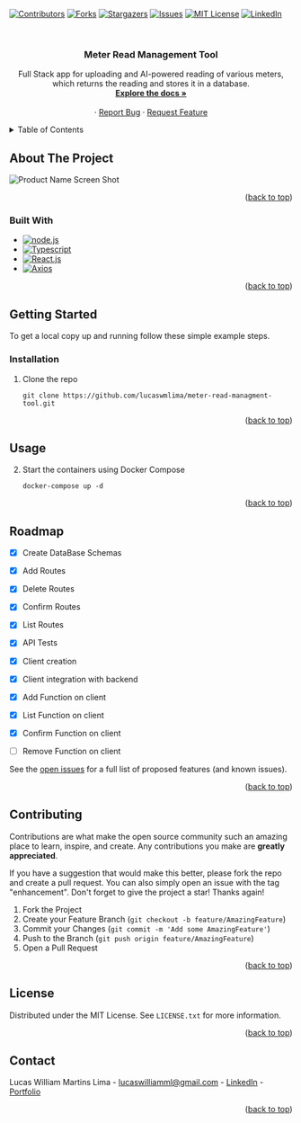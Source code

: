 <a name="readme-top"></a>

[![Contributors][contributors-shield]][contributors-url]
[![Forks][forks-shield]][forks-url]
[![Stargazers][stars-shield]][stars-url]
[![Issues][issues-shield]][issues-url]
[![MIT License][license-shield]][license-url]
[![LinkedIn][linkedin-shield]][linkedin-url]



<!-- PROJECT LOGO -->
<br />
<div align="center">

<h3 align="center">Meter Read Management Tool</h3>

  <p align="center">
    Full Stack app for uploading and AI-powered reading of various meters, which returns the reading and stores it in a database.
    <br />
    <a href="https://github.com/lucaswmlima/meter-read-managment-tool"><strong>Explore the docs »</strong></a>
    <br />
    <br />
    ·
    <a href="https://github.com/lucaswmlima/meter-read-managment-tool/issues">Report Bug</a>
    ·
    <a href="https://github.com/lucaswmlima/meter-read-managment-tool/issues">Request Feature</a>
  </p>
</div>



<!-- TABLE OF CONTENTS -->
<details>
  <summary>Table of Contents</summary>
  <ol>
    <li>
      <a href="#about-the-project">About The Project</a>
      <ul>
        <li><a href="#built-with">Built With</a></li>
      </ul>
    </li>
    <li>
      <a href="#getting-started">Getting Started</a>
      <ul>
        <li><a href="#prerequisites">Prerequisites</a></li>
        <li><a href="#installation">Installation</a></li>
      </ul>
    </li>
    <li><a href="#usage">Usage</a></li>
    <li><a href="#roadmap">Roadmap</a></li>
    <li><a href="#contributing">Contributing</a></li>
    <li><a href="#license">License</a></li>
    <li><a href="#contact">Contact</a></li>
  </ol>
</details>



<!-- ABOUT THE PROJECT -->
## About The Project

![Product Name Screen Shot][product-screenshot]

<p align="right">(<a href="#readme-top">back to top</a>)</p>



### Built With
* [![node.js][Node.js]][Node.js-url]
* [![Typescript][Typescript]][Typescript-url]
* [![React.js][React.js]][React.js-url]
* [![Axios][Axios]][Axios-url]

<p align="right">(<a href="#readme-top">back to top</a>)</p>



<!-- GETTING STARTED -->
## Getting Started

To get a local copy up and running follow these simple example steps.

### Installation

1. Clone the repo
   ```
   git clone https://github.com/lucaswmlima/meter-read-managment-tool.git
   ```

<p align="right">(<a href="#readme-top">back to top</a>)</p>

<!-- USAGE EXAMPLES -->
## Usage

2. Start the containers using Docker Compose
   ```
   docker-compose up -d
   ```

<p align="right">(<a href="#readme-top">back to top</a>)</p>



<!-- ROADMAP -->
## Roadmap

- [x] Create DataBase Schemas
- [x] Add Routes
- [x] Delete Routes
- [x] Confirm Routes
- [x] List Routes
- [x] API Tests
- [x] Client creation
- [x] Client integration with backend
- [x] Add Function on client
- [x] List Function on client
- [X] Confirm Function on client
- [ ] Remove Function on client

      
See the [open issues](https://github.com/lucaswmlima/meter-read-managment-tool/issues) for a full list of proposed features (and known issues).

<p align="right">(<a href="#readme-top">back to top</a>)</p>



<!-- CONTRIBUTING -->
## Contributing

Contributions are what make the open source community such an amazing place to learn, inspire, and create. Any contributions you make are **greatly appreciated**.

If you have a suggestion that would make this better, please fork the repo and create a pull request. You can also simply open an issue with the tag "enhancement".
Don't forget to give the project a star! Thanks again!

1. Fork the Project
2. Create your Feature Branch (`git checkout -b feature/AmazingFeature`)
3. Commit your Changes (`git commit -m 'Add some AmazingFeature'`)
4. Push to the Branch (`git push origin feature/AmazingFeature`)
5. Open a Pull Request

<p align="right">(<a href="#readme-top">back to top</a>)</p>



<!-- LICENSE -->
## License

Distributed under the MIT License. See `LICENSE.txt` for more information.

<p align="right">(<a href="#readme-top">back to top</a>)</p>



<!-- CONTACT -->
## Contact

Lucas William Martins Lima - lucaswilliamml@gmail.com - [LinkedIn][linkedin-url] - [Portfolio][portfolio-url]

<p align="right">(<a href="#readme-top">back to top</a>)</p>

<!-- MARKDOWN LINKS & IMAGES -->
<!-- https://www.markdownguide.org/basic-syntax/#reference-style-links -->
[contributors-shield]: https://img.shields.io/github/contributors/lucaswmlima/meter-read-managment-tool.svg?style=for-the-badge
[contributors-url]: https://github.com/lucaswmlima/meter-read-managment-tool/graphs/contributors
[forks-shield]: https://img.shields.io/github/forks/lucaswmlima/meter-read-managment-tool.svg?style=for-the-badge
[forks-url]: https://github.com/lucaswmlima/meter-read-managment-tool/network/members
[stars-shield]: https://img.shields.io/github/stars/lucaswmlima/meter-read-managment-tool.svg?style=for-the-badge
[stars-url]: https://github.com/lucaswmlima/meter-read-managment-tool/stargazers
[issues-shield]: https://img.shields.io/github/issues/lucaswmlima/meter-read-managment-tool.svg?style=for-the-badge
[issues-url]: https://github.com/lucaswmlima/meter-read-managment-tool/issues
[license-shield]: https://img.shields.io/github/license/lucaswmlima/meter-read-managment-tool.svg?style=for-the-badge
[license-url]: https://github.com/lucaswmlima/meter-read-managment-tool/blob/master/LICENSE.txt
[linkedin-shield]: https://img.shields.io/badge/-LinkedIn-black.svg?style=for-the-badge&logo=linkedin&colorB=555
[linkedin-url]: https://linkedin.com/in/https://www.linkedin.com/in/lucaswmlima/
[portfolio-url]: https://portfolio-lucaswilliam.vercel.app/#projects
[product-screenshot]: https://raw.githubusercontent.com/LucaswmLima/meter-read-managment-tool/main/assets/1.png
[HTML]: https://img.shields.io/badge/HTML-E44D26?style=for-the-badge&logo=html5&logoColor=white
[HTML-url]: https://developer.mozilla.org/pt-BR/docs/Web/HTML
[CSS]: https://img.shields.io/badge/CSS-2862E9?style=for-the-badge&logo=css3&logoColor=white
[CSS-url]: https://developer.mozilla.org/pt-BR/docs/Web/CSS
[Javascript]: https://img.shields.io/badge/Javascript-E8D44D?style=for-the-badge&logo=javascript&logoColor=black
[Javascript-url]: https://developer.mozilla.org/pt-BR/docs/Web/JavaScript
[Typescript]: https://shields.io/badge/TypeScript-3178C6?logo=TypeScript&logoColor=FFF&style=flat-square
[Typescript-url]: https://www.typescriptlang.org
[Axios]: https://img.shields.io/badge/axios.js-854195?style=for-the-badge&logo=axios&logoColor=5A29E4
[Axios-url]: https://axios-http.com/ptbr/docs/intro
[node.js]: https://img.shields.io/badge/node.js-339933?style=for-the-badge&logo=Node.js&logoColor=white
[node.js-url]: https://nodejs.org/pt
[Next.js]: https://img.shields.io/badge/next.js-000000?style=for-the-badge&logo=nextdotjs&logoColor=white
[Next-url]: https://nextjs.org/
[React.js]: https://img.shields.io/badge/React-20232A?style=for-the-badge&logo=react&logoColor=61DAFB
[React.js-url]: https://reactjs.org/
[Redux]: https://img.shields.io/badge/Redux-764ABC?style=for-the-badge&logo=redux&logoColor=white
[Redux-url]: https://reactjs.org/
[Vue.js]: https://img.shields.io/badge/Vue.js-35495E?style=for-the-badge&logo=vuedotjs&logoColor=4FC08D
[Vue-url]: https://redux.js.org
[Angular.io]: https://img.shields.io/badge/Angular-DD0031?style=for-the-badge&logo=angular&logoColor=white
[Angular-url]: https://angular.io/
[Svelte.dev]: https://img.shields.io/badge/Svelte-4A4A55?style=for-the-badge&logo=svelte&logoColor=FF3E00
[Svelte-url]: https://svelte.dev/
[Laravel.com]: https://img.shields.io/badge/Laravel-FF2D20?style=for-the-badge&logo=laravel&logoColor=white
[Laravel-url]: https://laravel.com
[Bootstrap.com]: https://img.shields.io/badge/Bootstrap-563D7C?style=for-the-badge&logo=bootstrap&logoColor=white
[Bootstrap-url]: https://getbootstrap.com
[JQuery.com]: https://img.shields.io/badge/jQuery-0769AD?style=for-the-badge&logo=jquery&logoColor=white
[JQuery-url]: https://jquery.com 
[Python]: https://img.shields.io/badge/python-3670A0?style=for-the-badge&logo=python&logoColor=ffdd54
[Python-url]: https://www.python.org
[Pandas]: https://img.shields.io/badge/pandas-%23150458.svg?style=for-the-badge&logo=pandas&logoColor=white
[Pandas-url]: https://pandas.pydata.org
[NumPy]: https://img.shields.io/badge/numpy-%23013243.svg?style=for-the-badge&logo=numpy&logoColor=white
[NumPy-url]: https://numpy.org
[Matplotlib]: https://img.shields.io/badge/Matplotlib-%23ffffff.svg?style=for-the-badge&logo=Matplotlib&logoColor=black
[Matplotlib-url]: https://matplotlib.org
[Scikit-Learn]: https://img.shields.io/badge/scikit--learn-%23F7931E.svg?style=for-the-badge&logo=scikit-learn&logoColor=white
[Scikit-Learn-url]: scikit-learn.org
[Selenium]: https://img.shields.io/badge/-selenium-%43B02A?style=for-the-badge&logo=selenium&logoColor=white
[Selenium-url]: https://www.selenium.dev
